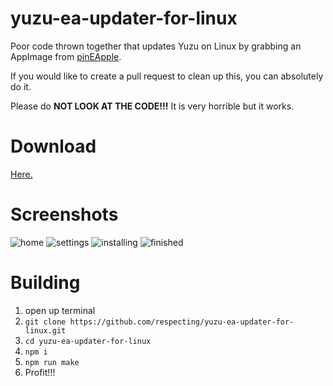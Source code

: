 # yuzu-ea-updater-for-linux
 Poor code thrown together that updates Yuzu on Linux by grabbing an AppImage from [pinEApple](https://pineappleea.github.io/).
 
 If you would like to create a pull request to clean up this, you can absolutely do it.

 Please do <strong>NOT LOOK AT THE CODE!!!</strong> It is very horrible but it works.

# Download
[Here.](https://github.com/respecting/yuzu-ea-updater-for-linux/releases/latest)

# Screenshots
![home](https://i.imgur.com/vr1XrjH.png)
![settings](https://i.imgur.com/xxi4HKA.png)
![installing](https://i.imgur.com/Vh1iKpi.png)
![finished](https://i.imgur.com/QW120GI.png)

# Building

1. open up terminal
2. `git clone https://github.com/respecting/yuzu-ea-updater-for-linux.git`
3. `cd yuzu-ea-updater-for-linux`
4. `npm i`
5. `npm run make`
6. Profit!!!

